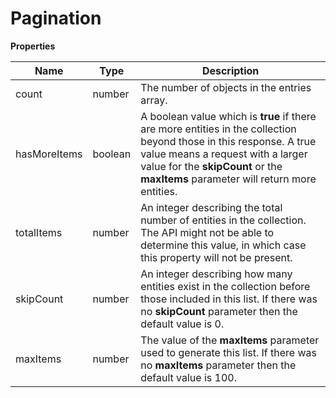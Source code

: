 # Pagination

**Properties**

| Name         | Type    | Description                                                                                                                                                                                                                                   |
|--------------|---------|-----------------------------------------------------------------------------------------------------------------------------------------------------------------------------------------------------------------------------------------------|
| count        | number  | The number of objects in the entries array.                                                                                                                                                                                                   |
| hasMoreItems | boolean | A boolean value which is **true** if there are more entities in the collection beyond those in this response. A true value means a request with a larger value for the **skipCount** or the **maxItems** parameter will return more entities. |
| totalItems   | number  | An integer describing the total number of entities in the collection. The API might not be able to determine this value, in which case this property will not be present.                                                                     |
| skipCount    | number  | An integer describing how many entities exist in the collection before those included in this list. If there was no **skipCount** parameter then the default value is 0.                                                                      |
| maxItems     | number  | The value of the **maxItems** parameter used to generate this list. If there was no **maxItems** parameter then the default value is 100.                                                                                                     |


